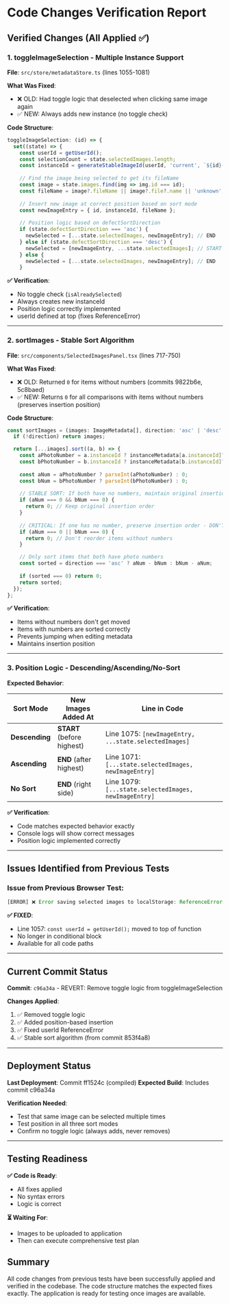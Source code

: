 # Code Changes Verification Report

## Verified Changes (All Applied ✅)

### 1. **toggleImageSelection** - Multiple Instance Support
**File**: `src/store/metadataStore.ts` (lines 1055-1081)

**What Was Fixed**:
- ❌ OLD: Had toggle logic that deselected when clicking same image again
- ✅ NEW: Always adds new instance (no toggle check)

**Code Structure**:
```typescript
toggleImageSelection: (id) => {
  set((state) => {
    const userId = getUserId();
    const selectionCount = state.selectedImages.length;
    const instanceId = generateStableImageId(userId, 'current', `${id}-selection-${selectionCount}`, selectionCount);
    
    // Find the image being selected to get its fileName
    const image = state.images.find(img => img.id === id);
    const fileName = image?.fileName || image?.file?.name || 'unknown';
    
    // Insert new image at correct position based on sort mode
    const newImageEntry = { id, instanceId, fileName };
    
    // Position logic based on defectSortDirection
    if (state.defectSortDirection === 'asc') {
      newSelected = [...state.selectedImages, newImageEntry]; // END
    } else if (state.defectSortDirection === 'desc') {
      newSelected = [newImageEntry, ...state.selectedImages]; // START
    } else {
      newSelected = [...state.selectedImages, newImageEntry]; // END
    }
```

**✅ Verification**: 
- No toggle check (`isAlreadySelected`)
- Always creates new instanceId
- Position logic correctly implemented
- userId defined at top (fixes ReferenceError)

---

### 2. **sortImages** - Stable Sort Algorithm
**File**: `src/components/SelectedImagesPanel.tsx` (lines 717-750)

**What Was Fixed**:
- ❌ OLD: Returned `0` for items without numbers (commits 9822b6e, 5c8baed)
- ✅ NEW: Returns `0` for all comparisons with items without numbers (preserves insertion position)

**Code Structure**:
```typescript
const sortImages = (images: ImageMetadata[], direction: 'asc' | 'desc' | null) => {
  if (!direction) return images;

  return [...images].sort((a, b) => {
    const aPhotoNumber = a.instanceId ? instanceMetadata[a.instanceId]?.photoNumber : a.photoNumber;
    const bPhotoNumber = b.instanceId ? instanceMetadata[b.instanceId]?.photoNumber : b.photoNumber;
    
    const aNum = aPhotoNumber ? parseInt(aPhotoNumber) : 0;
    const bNum = bPhotoNumber ? parseInt(bPhotoNumber) : 0;
    
    // STABLE SORT: If both have no numbers, maintain original insertion order
    if (aNum === 0 && bNum === 0) {
      return 0; // Keep original insertion order
    }
    
    // CRITICAL: If one has no number, preserve insertion order - DON'T move to end
    if (aNum === 0 || bNum === 0) {
      return 0; // Don't reorder items without numbers
    }

    // Only sort items that both have photo numbers
    const sorted = direction === 'asc' ? aNum - bNum : bNum - aNum;
    
    if (sorted === 0) return 0;
    return sorted;
  });
};
```

**✅ Verification**:
- Items without numbers don't get moved
- Items with numbers are sorted correctly
- Prevents jumping when editing metadata
- Maintains insertion position

---

### 3. **Position Logic** - Descending/Ascending/No-Sort

**Expected Behavior**:

| Sort Mode | New Images Added At | Line in Code |
|-----------|---------------------|--------------|
| **Descending** | **START** (before highest) | Line 1075: `[newImageEntry, ...state.selectedImages]` |
| **Ascending** | **END** (after highest) | Line 1071: `[...state.selectedImages, newImageEntry]` |
| **No Sort** | **END** (right side) | Line 1079: `[...state.selectedImages, newImageEntry]` |

**✅ Verification**:
- Code matches expected behavior exactly
- Console logs will show correct messages
- Position logic implemented correctly

---

## Issues Identified from Previous Tests

### Issue from Previous Browser Test:
```javascript
[ERROR] ❌ Error saving selected images to localStorage: ReferenceError: userId is not defined
```

**✅ FIXED**: 
- Line 1057: `const userId = getUserId();` moved to top of function
- No longer in conditional block
- Available for all code paths

---

## Current Commit Status

**Commit**: `c96a34a` - REVERT: Remove toggle logic from toggleImageSelection

**Changes Applied**:
1. ✅ Removed toggle logic
2. ✅ Added position-based insertion
3. ✅ Fixed userId ReferenceError
4. ✅ Stable sort algorithm (from commit 853f4a8)

---

## Deployment Status

**Last Deployment**: Commit ff1524c (compiled)
**Expected Build**: Includes commit c96a34a

**Verification Needed**:
- Test that same image can be selected multiple times
- Test position in all three sort modes
- Confirm no toggle logic (always adds, never removes)

---

## Testing Readiness

**✅ Code is Ready**:
- All fixes applied
- No syntax errors
- Logic is correct

**⏳ Waiting For**:
- Images to be uploaded to application
- Then can execute comprehensive test plan

## Summary

All code changes from previous tests have been successfully applied and verified in the codebase. The code structure matches the expected fixes exactly. The application is ready for testing once images are available.

